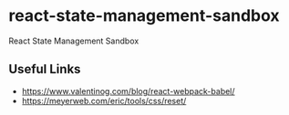 # react-state-management-sandbox
React State Management Sandbox

## Useful Links
- https://www.valentinog.com/blog/react-webpack-babel/
- https://meyerweb.com/eric/tools/css/reset/
